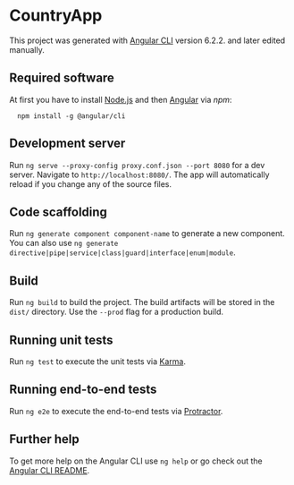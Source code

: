 # CountryApp

This project was generated with [Angular CLI](https://github.com/angular/angular-cli) version 6.2.2. and later edited manually.

## Required software

At first you have to install [Node.js](https://nodejs.org/) and then [Angular](https://angular.io/) via *npm*:
```
  npm install -g @angular/cli
```

## Development server

Run `ng serve --proxy-config proxy.conf.json --port 8080` for a dev server. Navigate to `http://localhost:8080/`. The app will automatically reload if you change any of the source files.

## Code scaffolding

Run `ng generate component component-name` to generate a new component. You can also use `ng generate directive|pipe|service|class|guard|interface|enum|module`.

## Build

Run `ng build` to build the project. The build artifacts will be stored in the `dist/` directory. Use the `--prod` flag for a production build.

## Running unit tests

Run `ng test` to execute the unit tests via [Karma](https://karma-runner.github.io).

## Running end-to-end tests

Run `ng e2e` to execute the end-to-end tests via [Protractor](http://www.protractortest.org/).

## Further help

To get more help on the Angular CLI use `ng help` or go check out the [Angular CLI README](https://github.com/angular/angular-cli/blob/master/README.md).
